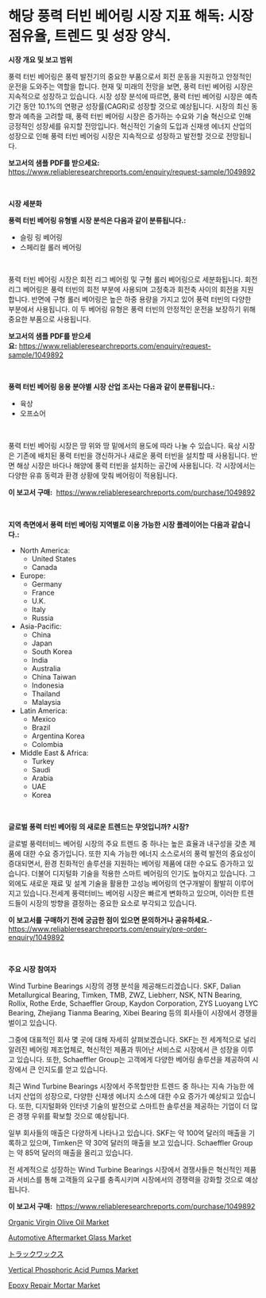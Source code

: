 <p><h1>해당 풍력 터빈 베어링 시장 지표 해독: 시장 점유율, 트렌드 및 성장 양식.</h1></p><p><strong>시장 개요 및 보고 범위</strong></p>
<p><p>풍력 터빈 베어링은 풍력 발전기의 중요한 부품으로서 회전 운동을 지원하고 안정적인 운전을 도와주는 역할을 합니다. 현재 및 미래의 전망을 보면, 풍력 터빈 베어링 시장은 지속적으로 성장하고 있습니다. 시장 성장 분석에 따르면, 풍력 터빈 베어링 시장은 예측 기간 동안 10.1%의 연평균 성장률(CAGR)로 성장할 것으로 예상됩니다. 시장의 최신 동향과 예측을 고려할 때, 풍력 터빈 베어링 시장은 증가하는 수요와 기술 혁신으로 인해 긍정적인 성장세를 유지할 전망입니다. 혁신적인 기술의 도입과 신재생 에너지 산업의 성장으로 인해 풍력 터빈 베어링 시장은 지속적으로 성장하고 발전할 것으로 전망됩니다.</p></p>
<p><strong>보고서의 샘플 PDF를 받으세요:</strong> <a href="https://www.reliableresearchreports.com/enquiry/request-sample/1049892">https://www.reliableresearchreports.com/enquiry/request-sample/1049892</a></p>
<p>&nbsp;</p>
<p><strong>시장 세분화</strong></p>
<p><strong>풍력 터빈 베어링 유형별 시장 분석은 다음과 같이 분류됩니다.:</strong></p>
<p><ul><li>슬링 링 베어링</li><li>스페리컬 롤러 베어링</li></ul></p>
<p>&nbsp;</p>
<p><p>풍력 터빈 베어링 시장은 회전 리그 베어링 및 구형 롤러 베어링으로 세분화됩니다. 회전 리그 베어링은 풍력 터빈의 회전 부분에 사용되며 고정축과 회전축 사이의 회전을 지원합니다. 반면에 구형 롤러 베어링은 높은 하중 용량을 가지고 있어 풍력 터빈의 다양한 부분에서 사용됩니다. 이 두 베어링 유형은 풍력 터빈의 안정적인 운전을 보장하기 위해 중요한 부품으로 사용됩니다.</p></p>
<p><strong>보고서의 샘플 PDF를 받으세요:</strong>&nbsp;<a href="https://www.reliableresearchreports.com/enquiry/request-sample/1049892">https://www.reliableresearchreports.com/enquiry/request-sample/1049892</a></p>
<p>&nbsp;</p>
<p><strong> 풍력 터빈 베어링 응용 분야별 시장 산업 조사는 다음과 같이 분류됩니다.:</strong></p>
<p><ul><li>육상</li><li>오프쇼어</li></ul></p>
<p>&nbsp;</p>
<p><p>풍력 터빈 베어링 시장은 땅 위와 땅 밑에서의 용도에 따라 나눌 수 있습니다. 육상 시장은 기존에 배치된 풍력 터빈을 갱신하거나 새로운 풍력 터빈을 설치할 때 사용됩니다. 반면 해상 시장은 바다나 해양에 풍력 터빈을 설치하는 공간에 사용됩니다. 각 시장에서는 다양한 유휴 동력과 환경 상황에 맞춰 베어링이 적용됩니다.</p></p>
<p><strong>이 보고서 구매:</strong>&nbsp; <a href="https://www.reliableresearchreports.com/purchase/1049892">https://www.reliableresearchreports.com/purchase/1049892</a></p>
<p>&nbsp;</p>
<p><strong>지역 측면에서 풍력 터빈 베어링 지역별로 이용 가능한 시장 플레이어는 다음과 같습니다.:</strong></p>
<p><ul>
    <li>
        North America:
        <ul>
            <li>United States</li>
            <li>Canada</li>
        </ul>
    </li>
    <li>
        Europe:
        <ul>
            <li>Germany</li>
            <li>France</li>
            <li>U.K.</li>
            <li>Italy</li>
            <li>Russia</li>
        </ul>
    </li>
    <li>
        Asia-Pacific:
        <ul>
            <li>China</li>
            <li>Japan</li>
            <li>South Korea</li>
            <li>India</li>
            <li>Australia</li>
            <li>China Taiwan</li>
            <li>Indonesia</li>
            <li>Thailand</li>
            <li>Malaysia</li>
        </ul>
    </li>
    <li>
        Latin America:
        <ul>
            <li>Mexico</li>
            <li>Brazil</li>
            <li>Argentina Korea</li>
            <li>Colombia</li>
        </ul>
    </li>
    <li>
        Middle East & Africa:
        <ul>
            <li>Turkey</li>
            <li>Saudi</li>
            <li>Arabia</li>
            <li>UAE</li>
            <li>Korea</li>
        </ul>
    </li>
    </ul></p>
<p>&nbsp;</p>
<p><strong>글로벌 풍력 터빈 베어링 의 새로운 트렌드는 무엇입니까? 시장?</strong></p>
<p><p>글로벌 풍력터비느 베어링 시장의 주요 트렌드 중 하나는 높은 효율과 내구성을 갖춘 제품에 대한 수요 증가입니다. 또한 지속 가능한 에너지 소스로서의 풍력 발전의 중요성이 증대되면서, 환경 친화적인 솔루션을 지원하는 베어링 제품에 대한 수요도 증가하고 있습니다. 더불어 디지털화 기술을 적용한 스마트 베어링의 인기도 높아지고 있습니다. 그 외에도 새로운 재료 및 설계 기술을 활용한 고성능 베어링의 연구개발이 활발히 이루어지고 있습니다.전세계 풍력터비느 베어링 시장은 빠르게 변화하고 있으며, 이러한 트렌드들이 시장의 방향을 결정하는 중요한 요소로 부각되고 있습니다.</p></p>
<p><strong>이 보고서를 구매하기 전에 궁금한 점이 있으면 문의하거나 공유하세요.</strong>- <a href="https://www.reliableresearchreports.com/enquiry/pre-order-enquiry/1049892">https://www.reliableresearchreports.com/enquiry/pre-order-enquiry/1049892</a></p>
<p>&nbsp;</p>
<p><strong>주요 시장 참여자</strong></p>
<p><p>Wind Turbine Bearings 시장의 경쟁 분석을 제공해드리겠습니다. SKF, Dalian Metallurgical Bearing, Timken, TMB, ZWZ, Liebherr, NSK, NTN Bearing, Rollix, Rothe Erde, Schaeffler Group, Kaydon Corporation, ZYS Luoyang LYC Bearing, Zhejiang Tianma Bearing, Xibei Bearing 등의 회사들이 시장에서 경쟁을 벌이고 있습니다.</p><p>그중에 대표적인 회사 몇 곳에 대해 자세히 살펴보겠습니다. SKF는 전 세계적으로 널리 알려진 베어링 제조업체로, 혁신적인 제품과 뛰어난 서비스로 시장에서 큰 성장을 이루고 있습니다. 또한, Schaeffler Group는 고객에게 다양한 베어링 솔루션을 제공하여 시장에서 큰 인지도를 얻고 있습니다.</p><p>최근 Wind Turbine Bearings 시장에서 주목할만한 트렌드 중 하나는 지속 가능한 에너지 산업의 성장으로, 다양한 신재생 에너지 소스에 대한 수요 증가가 예상되고 있습니다. 또한, 디지털화와 인터넷 기술의 발전으로 스마트한 솔루션을 제공하는 기업이 더 많은 경쟁 우위를 확보할 것으로 예상됩니다.</p><p>일부 회사들의 매출은 다양하게 나타나고 있습니다. SKF는 약 100억 달러의 매출을 기록하고 있으며, Timken은 약 30억 달러의 매출을 보고 있습니다. Schaeffler Group는 약 85억 달러의 매출을 올리고 있습니다.</p><p>전 세계적으로 성장하는 Wind Turbine Bearings 시장에서 경쟁사들은 혁신적인 제품과 서비스를 통해 고객들의 요구를 충족시키며 시장에서의 경쟁력을 강화할 것으로 예상됩니다.</p></p>
<p><strong>이 보고서 구매:</strong>&nbsp;&nbsp;<a href="https://www.reliableresearchreports.com/purchase/1049892">https://www.reliableresearchreports.com/purchase/1049892</a></p>
<p><p><a href="https://view.publitas.com/reportprime-1/organic-virgin-olive-oil-market-size-growing-and-forecasted-for-period-from-2024-2031-and-provides-complete-market-analysis-of-this-market/">Organic Virgin Olive Oil Market</a></p><p><a href="https://github.com/prosalinda88/Market-Research-Report-List-3/blob/main/automotive-aftermarket-glass-market.md">Automotive Aftermarket Glass Market</a></p><p><a href="https://github.com/bevdtkn4419963/Market-Research-Report-List-1/blob/main/8333632193135.md">トラックワックス</a></p><p><a href="https://issuu.com/reportprime-2/docs/vertical-phosphoric-acid-pumps-market-size-2030.pp">Vertical Phosphoric Acid Pumps Market</a></p><p><a href="https://github.com/globismark/Market-Research-Report-List-2/blob/main/epoxy-repair-mortar-market.md">Epoxy Repair Mortar Market</a></p></p>
